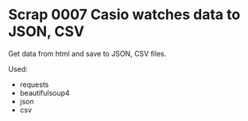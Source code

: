 # Scrap 0007 Casio watches data to JSON, CSV

Get data from html and save to JSON, CSV files.

Used:

* requests
* beautifulsoup4
* json
* csv
